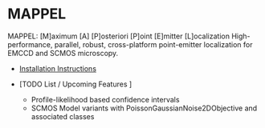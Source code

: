 # MAPPEL

MAPPEL: [M]aximum [A] [P]osteriori [P]oint [E]mitter [L]ocalization 
High-performance, parallel, robust, cross-platform point-emitter localization for EMCCD and SCMOS microscopy.

* [Installation Instructions](Install.md)



* [TODO List / Upcoming Features ]
  * Profile-likelihood based confidence intervals
  * SCMOS Model variants with PoissonGaussianNoise2DObjective and associated classes
